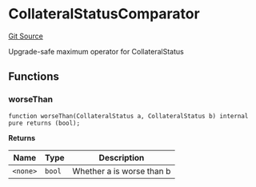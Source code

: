 # CollateralStatusComparator
[Git Source](https://github.com/larrythecucumber321/protocol/blob/3222eb21fbb20ddd3d3fa2233072dfa96ea3e340/contracts/interfaces/IAsset.sol)

Upgrade-safe maximum operator for CollateralStatus


## Functions
### worseThan


```solidity
function worseThan(CollateralStatus a, CollateralStatus b) internal pure returns (bool);
```
**Returns**

|Name|Type|Description|
|----|----|-----------|
|`<none>`|`bool`|Whether a is worse than b|


